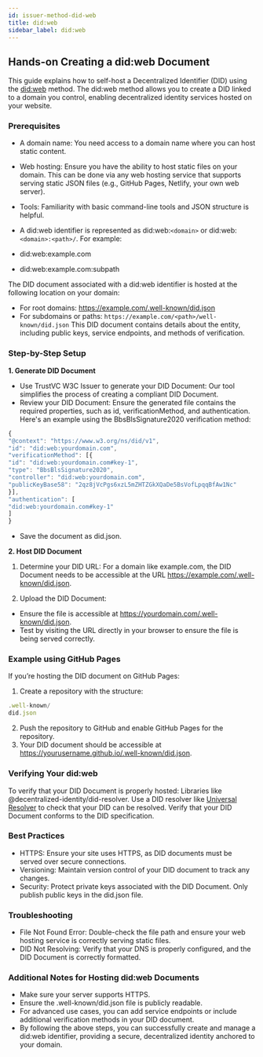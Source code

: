```yaml
---
id: issuer-method-did-web
title: did:web
sidebar_label: did:web
---
```


## Hands-on Creating a did:web Document

This guide explains how to self-host a Decentralized Identifier (DID) using the [did:web](https://w3c-ccg.github.io/did-method-web/) method. The did:web method allows you to create a DID linked to a domain you control, enabling decentralized identity services hosted on your website.

### Prerequisites

- A domain name: You need access to a domain name where you can host static content.
- Web hosting: Ensure you have the ability to host static files on your domain. This can be done via any web hosting service that supports serving static JSON files (e.g., GitHub Pages, Netlify, your own web server).
- Tools: Familiarity with basic command-line tools and JSON structure is helpful.
- A did:web identifier is represented as did:web:`<domain>` or did:web:`<domain>:<path>/`.
  For example:

- did:web:example.com
- did:web:example.com:subpath

The DID document associated with a did:web identifier is hosted at the following location on your domain:

- For root domains: https://example.com/.well-known/did.json
- For subdomains or paths: `https://example.com/<path>/well-known/did.json`
  This DID document contains details about the entity, including public keys, service endpoints, and methods of verification.

### Step-by-Step Setup

**1. Generate DID Document**

- Use TrustVC W3C Issuer to generate your DID Document: Our tool simplifies the process of creating a compliant DID Document.
- Review your DID Document: Ensure the generated file contains the required properties, such as id, verificationMethod, and authentication. Here's an example using the BbsBlsSignature2020 verification method:

```typescript
{
"@context": "https://www.w3.org/ns/did/v1",
"id": "did:web:yourdomain.com",
"verificationMethod": [{
"id": "did:web:yourdomain.com#key-1",
"type": "BbsBlsSignature2020",
"controller": "did:web:yourdomain.com",
"publicKeyBase58": "2qz8jVcPgs6xzL5mZHTZGkXQaDe5BsVofLpqqBfAw1Nc"
}],
"authentication": [
"did:web:yourdomain.com#key-1"
]
}
```

- Save the document as did.json.

**2. Host DID Document**

1.  Determine your DID URL: For a domain like example.com, the DID Document needs to be accessible at the URL https://example.com/.well-known/did.json.

2.  Upload the DID Document:

- Ensure the file is accessible at https://yourdomain.com/.well-known/did.json.
- Test by visiting the URL directly in your browser to ensure the file is being served correctly.

### Example using GitHub Pages

If you’re hosting the DID document on GitHub Pages:

1. Create a repository with the structure:

```typescript
.well-known/
did.json
```

2. Push the repository to GitHub and enable GitHub Pages for the repository.
3. Your DID document should be accessible at https://yourusername.github.io/.well-known/did.json.

### Verifying Your did:web

To verify that your DID Document is properly hosted:
Libraries like @decentralized-identity/did-resolver.
Use a DID resolver like [Universal Resolver](https://dev.uniresolver.io/) to check that your DID can be resolved.
Verify that your DID Document conforms to the DID specification.

### Best Practices

- HTTPS: Ensure your site uses HTTPS, as DID documents must be served over secure connections.
- Versioning: Maintain version control of your DID document to track any changes.
- Security: Protect private keys associated with the DID Document. Only publish public keys in the did.json file.

### Troubleshooting

- File Not Found Error: Double-check the file path and ensure your web hosting service is correctly serving static files.
- DID Not Resolving: Verify that your DNS is properly configured, and the DID Document is correctly formatted.

### Additional Notes for Hosting did:web Documents

- Make sure your server supports HTTPS.
- Ensure the .well-known/did.json file is publicly readable.
- For advanced use cases, you can add service endpoints or include additional verification methods in your DID document.
- By following the above steps, you can successfully create and manage a did:web identifier, providing a secure, decentralized identity anchored to your domain.
